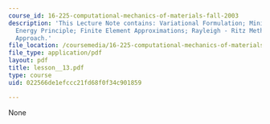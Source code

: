 ```yaml
---
course_id: 16-225-computational-mechanics-of-materials-fall-2003
description: 'This Lecture Note contains: Variational Formulation; Minimum Potential
  Energy Principle; Finite Element Approximations; Rayleigh - Ritz Method; Galerkin
  Approach.'
file_location: /coursemedia/16-225-computational-mechanics-of-materials-fall-2003/022566de1efccc21fd68f0f34c901859_lesson__13.pdf
file_type: application/pdf
layout: pdf
title: lesson__13.pdf
type: course
uid: 022566de1efccc21fd68f0f34c901859

---
```

None